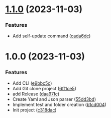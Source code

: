 # [1.1.0](https://github.com/lperdereau/project-tree-manager/compare/v1.0.0...v1.1.0) (2023-11-03)


### Features

* Add self-update command ([cada6dc](https://github.com/lperdereau/project-tree-manager/commit/cada6dcf90ea203dbc70951cc244fe897eb80a3a))

# 1.0.0 (2023-11-03)


### Features

* Add CLI ([e9bbc5c](https://github.com/lperdereau/project-tree-manager/commit/e9bbc5cb4175be66d76dd4cb9dfd29e17d343093))
* Add Git clone project ([6ff1ce5](https://github.com/lperdereau/project-tree-manager/commit/6ff1ce54d270041624dee5a9b22c9e0e1363b88d))
* add Release ([daa97fc](https://github.com/lperdereau/project-tree-manager/commit/daa97fc862a16796b92cf4e0fbd67ae6d91c0fe2))
* Create Yaml and Json parser ([55dd3bd](https://github.com/lperdereau/project-tree-manager/commit/55dd3bda477f5ac801da1a104ed6b4ff8c6c2b05))
* Implement test and folder creation ([b1cd004](https://github.com/lperdereau/project-tree-manager/commit/b1cd0044647fd8679a291cc5627ffa0128e9103a))
* Init project ([c318dac](https://github.com/lperdereau/project-tree-manager/commit/c318dac7e3f7df1a523988a3b37f144dd98c1f35))
